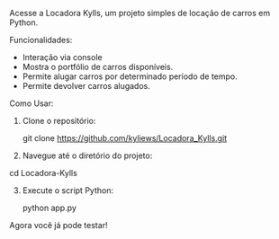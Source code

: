 Acesse a Locadora Kylls, um projeto simples de locação de carros em Python.

Funcionalidades:
- Interação via console
- Mostra o portfólio de carros disponíveis.
- Permite alugar carros por determinado período de tempo.
- Permite devolver carros alugados.

Como Usar:
1. Clone o repositório:
   
   git clone https://github.com/kyliews/Locadora_Kylls.git
   
2. Navegue até o diretório do projeto:

  cd Locadora-Kylls

3. Execute o script Python:

   python app.py

Agora você já pode testar!

